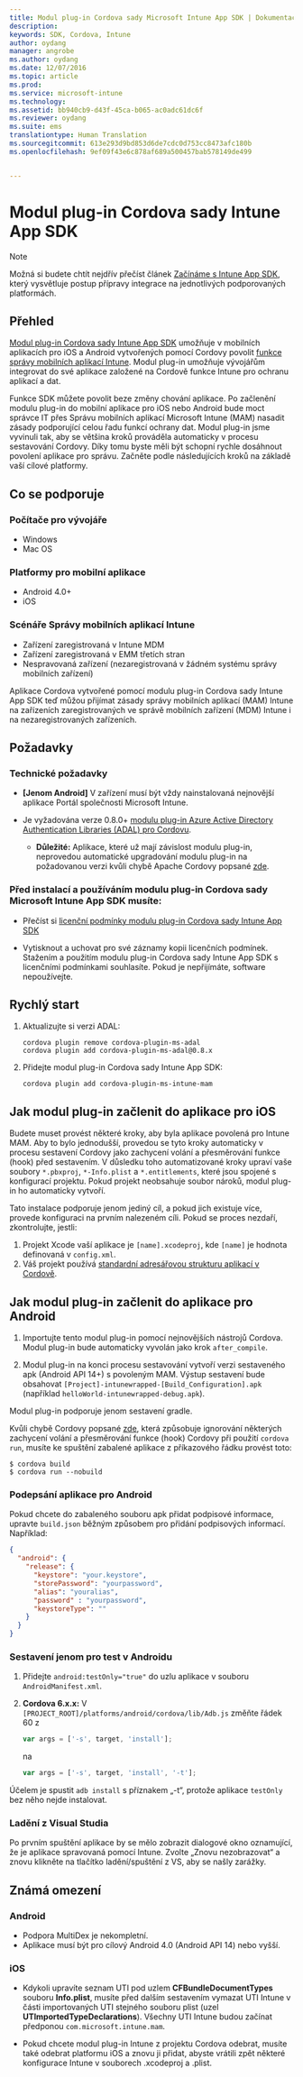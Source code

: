 ```yaml
---
title: Modul plug-in Cordova sady Microsoft Intune App SDK | Dokumentace Microsoftu
description: 
keywords: SDK, Cordova, Intune
author: oydang
manager: angrobe
ms.author: oydang
ms.date: 12/07/2016
ms.topic: article
ms.prod: 
ms.service: microsoft-intune
ms.technology: 
ms.assetid: bb940cb9-d43f-45ca-b065-ac0adc61dc6f
ms.reviewer: oydang
ms.suite: ems
translationtype: Human Translation
ms.sourcegitcommit: 613e293d9bd853d6de7cdc0d753cc8473afc180b
ms.openlocfilehash: 9ef09f43e6c878af689a500457bab578149de499


---
```

# <a name="microsoft-intune-app-sdk-cordova-plugin"></a>Modul plug-in Cordova sady Intune App SDK

> [!NOTE]
> Možná si budete chtít nejdřív přečíst článek [Začínáme s Intune App SDK](intune-app-sdk-get-started.md), který vysvětluje postup přípravy integrace na jednotlivých podporovaných platformách.


## <a name="overview"></a>Přehled

[Modul plug-in Cordova sady Intune App SDK](https://github.com/msintuneappsdk/cordova-plugin-ms-intune-mam) umožňuje v mobilních aplikacích pro iOS a Android vytvořených pomocí Cordovy povolit [funkce správy mobilních aplikací Intune](/intune/deploy-use/protect-app-data-using-mobile-app-management-policies-with-microsoft-intune). Modul plug-in umožňuje vývojářům integrovat do své aplikace založené na Cordově funkce Intune pro ochranu aplikací a dat.

Funkce SDK můžete povolit beze změny chování aplikace. Po začlenění modulu plug-in do mobilní aplikace pro iOS nebo Android bude moct správce IT přes Správu mobilních aplikací Microsoft Intune (MAM) nasadit zásady podporující celou řadu funkcí ochrany dat. Modul plug-in jsme vyvinuli tak, aby se většina kroků prováděla automaticky v procesu sestavování Cordovy. Díky tomu byste měli být schopní rychle dosáhnout povolení aplikace pro správu. Začněte podle následujících kroků na základě vaší cílové platformy.




## <a name="whats-supported"></a>Co se podporuje

### <a name="developer-machines"></a>Počítače pro vývojáře
* Windows
* Mac OS


### <a name="mobile-app-platforms"></a>Platformy pro mobilní aplikace
* Android 4.0+
* iOS

### <a name="intune-mobile-application-management-scenarios"></a>Scénáře Správy mobilních aplikací Intune

* Zařízení zaregistrovaná v Intune MDM
* Zařízení zaregistrovaná v EMM třetích stran
* Nespravovaná zařízení (nezaregistrovaná v žádném systému správy mobilních zařízení)

Aplikace Cordova vytvořené pomocí modulu plug-in Cordova sady Intune App SDK teď můžou přijímat zásady správy mobilních aplikací (MAM) Intune na zařízeních zaregistrovaných ve správě mobilních zařízení (MDM) Intune i na nezaregistrovaných zařízeních.



## <a name="prerequisites"></a>Požadavky

### <a name="technical-prerequisites"></a>Technické požadavky

* **[Jenom Android]** V zařízení musí být vždy nainstalovaná nejnovější aplikace Portál společnosti Microsoft Intune.


* Je vyžadována verze 0.8.0+ [modulu plug-in Azure Active Directory Authentication Libraries (ADAL) pro Cordovu](https://github.com/AzureAD/azure-activedirectory-library-for-cordova).
  * **Důležité:** Aplikace, které už mají závislost modulu plug-in, neprovedou automatické upgradování modulu plug-in na požadovanou verzi kvůli chybě Apache Cordovy popsané [zde](https://issues.apache.org/jira/browse/CB-6227?jql=text%20~%20%22plugin%20dependency%22).


### <a name="before-you-install-and-use-microsoft-intune-app-sdk-cordova-plugin-you-must"></a>Před instalací a používáním modulu plug-in Cordova sady Microsoft Intune App SDK **musíte**:

* Přečíst si [licenční podmínky modulu plug-in Cordova sady Intune App SDK](https://github.com/msintuneappsdk/cordova-plugin-ms-intune-mam/blob/master/Intune_App_SDK_Cordova_plugin_RTM_license.pdf)

* Vytisknout a uchovat pro své záznamy kopii licenčních podmínek. Stažením a použitím modulu plug-in Cordova sady Intune App SDK s licenčními podmínkami souhlasíte.  Pokud je nepřijímáte, software nepoužívejte.


## <a name="quick-start"></a>Rychlý start

1. Aktualizujte si verzi ADAL:

    ```
    cordova plugin remove cordova-plugin-ms-adal
    cordova plugin add cordova-plugin-ms-adal@0.8.x
    ```

2. Přidejte modul plug-in Cordova sady Intune App SDK:

    ```
    cordova plugin add cordova-plugin-ms-intune-mam
    ```

## <a name="how-to-build-the-plugin-into-your-ios-app"></a>Jak modul plug-in začlenit do aplikace pro iOS

Budete muset provést některé kroky, aby byla aplikace povolená pro Intune MAM. Aby to bylo jednodušší, provedou se tyto kroky automaticky v procesu sestavení Cordovy jako zachycení volání a přesměrování funkce (hook) před sestavením. V důsledku toho automatizované kroky upraví vaše soubory `*.pbxproj`, `*-Info.plist` a `*.entitlements`, které jsou spojené s konfigurací projektu. Pokud projekt neobsahuje soubor nároků, modul plug-in ho automaticky vytvoří.

Tato instalace podporuje jenom jediný cíl, a pokud jich existuje více, provede konfiguraci na prvním nalezeném cíli. Pokud se proces nezdaří, zkontrolujte, jestli:

1. Projekt Xcode vaší aplikace je `[name].xcodeproj`, kde `[name]` je hodnota definovaná v `config.xml`.
2. Váš projekt používá [standardní adresářovou strukturu aplikací v Cordově](https://cordova.apache.org/docs/en/latest/reference/cordova-cli/index.html#directory-structure).

## <a name="how-to-build-the-plugin-into-your-android-app"></a>Jak modul plug-in začlenit do aplikace pro Android

1. Importujte tento modul plug-in pomocí nejnovějších nástrojů Cordova. Modul plug-in bude automaticky vyvolán jako krok `after_compile`.

2. Modul plug-in na konci procesu sestavování vytvoří verzi sestaveného apk (Android API 14+) s povoleným MAM. Výstup sestavení bude obsahovat `[Project]-intunewrapped-[Build_Configuration].apk` (například `helloWorld-intunewrapped-debug.apk`).

Modul plug-in podporuje jenom sestavení gradle.

Kvůli chybě Cordovy popsané [zde](https://issues.apache.org/jira/browse/CB-9434), která způsobuje ignorování některých zachycení volání a přesměrování funkce (hook) Cordovy při použití `cordova run`, musíte ke spuštění zabalené aplikace z příkazového řádku provést toto:

```
$ cordova build
$ cordova run --nobuild
```


### <a name="signing-your-android-app"></a>Podepsání aplikace pro Android
Pokud chcete do zabaleného souboru apk přidat podpisové informace, upravte `build.json` běžným způsobem pro přidání podpisových informací. Například:
```json
{
  "android": {
    "release": {
      "keystore": "your.keystore",
      "storePassword": "yourpassword",
      "alias": "youralias",
      "password" : "yourpassword",
      "keystoreType": ""
    }
  }
}
```

### <a name="build-for-android-test-only"></a>Sestavení jenom pro test v Androidu

1. Přidejte `android:testOnly="true"` do uzlu aplikace v souboru `AndroidManifest.xml`.


2. **Cordova 6.x.x:** V `[PROJECT_ROOT]/platforms/android/cordova/lib/Adb.js` změňte řádek 60 z

    ```javascript
    var args = ['-s', target, 'install'];
    ```
    na
    ```javascript
    var args = ['-s', target, 'install', '-t'];
    ```

Účelem je spustit `adb install` s příznakem „-t“, protože aplikace `testOnly` bez něho nejde instalovat.

### <a name="debugging-from-visual-studio"></a>Ladění z Visual Studia
Po prvním spuštění aplikace by se mělo zobrazit dialogové okno oznamující, že je aplikace spravovaná pomocí Intune. Zvolte „Znovu nezobrazovat“ a znovu klikněte na tlačítko ladění/spuštění z VS, aby se našly zarážky.

## <a name="known-limitations"></a>Známá omezení
### <a name="android"></a>Android
* Podpora MultiDex je nekompletní.
* Aplikace musí být pro cílový Android 4.0 (Android API 14) nebo vyšší.

### <a name="ios"></a>iOS
* Kdykoli upravíte seznam UTI pod uzlem **CFBundleDocumentTypes** souboru **Info.plist**, musíte před dalším sestavením vymazat UTI Intune v části importovaných UTI stejného souboru plist (uzel **UTImportedTypeDeclarations**). Všechny UTI Intune budou začínat předponou `com.microsoft.intune.mam`.

* Pokud chcete modul plug-in Intune z projektu Cordova odebrat, musíte také odebrat platformu iOS a znovu ji přidat, abyste vrátili zpět některé konfigurace Intune v souborech .xcodeproj a .plist.



<!--HONumber=Dec16_HO2-->


